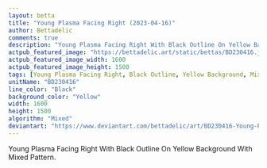 ```yaml
---
layout: betta
title: "Young Plasma Facing Right (2023-04-16)"
author: Bettadelic
comments: true
description: "Young Plasma Facing Right With Black Outline On Yellow Background With Mixed Pattern."
actpub_featured_image: "https://bettadelic.art/static/bettas/BD230416.jpg"
actpub_featured_image_width: 1600
actpub_featured_image_height: 1500
tags: [Young Plasma Facing Right, Black Outline, Yellow Background, Mixed Pattern, April 2023]
unitName: "BD230416"
line_color: "Black"
background_color: "Yellow"
width: 1600
height: 1500
algorithm: "Mixed"
deviantart: "https://www.deviantart.com/bettadelic/art/BD230416-Young-Plasma-Facing-Right-2023-04-16-958427340"
---
```


Young Plasma Facing Right With Black Outline On Yellow Background With Mixed Pattern.
